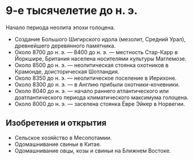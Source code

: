 # 9-е тысячелетие до н. э.

Начало периода неолита эпохи голоцена.

*   Создание Большого Шигирского идола (мезолит, Средний Урал), древнейшего
    деревянного памятника.
*   Около 8700 до н. э. — 8400 до н. э. — местность Стар-Карр в Йоркшире,
    Британия населена носителями культуры Маглемозе.
*   Около 8500 до н. э. — неолитическая стоянка охотников в Крамонде,
    доисторическая Шотландия.
*   Около 8350 до н. э. — неолитическое поселение в Иерихоне.
*   Около 8300 до н. э. — в Англию прибыли охотники-кочевники.
*   Около 8040 до н. э. — начало раннего атлантического или доатлантического
    периода климатического максимума голоцена.
*   Около 8000 до н. э. — заселена стоянка Ёвре Эйкер в Норвегии.

## Изобретения и открытия

*   Сельское хозяйство в Месопотамии.
*   Одомашнивание свиньи в Китае.
*   Одомашнивание овцы, козы и свиньи на Ближнем Востоке.
